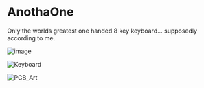 # AnothaOne

Only the worlds greatest one handed 8 key keyboard... supposedly according to me.

![image](https://github.com/user-attachments/assets/5c33b1a5-32ef-4292-9327-9a7cd2329781)

![Keyboard](https://github.com/user-attachments/assets/94cd14f2-5c1b-4113-bb7b-2b4e7101ff3c)

![PCB_Art](https://github.com/user-attachments/assets/514f1cb3-50b8-4069-88d3-ce3ac2fe26a2)
